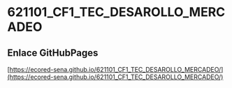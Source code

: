 # **621101_CF1_TEC_DESAROLLO_MERCADEO**

## **Enlace GitHubPages**

[https://ecored-sena.github.io/621101_CF1_TEC_DESAROLLO_MERCADEO/](https://ecored-sena.github.io/621101_CF1_TEC_DESAROLLO_MERCADEO/)

